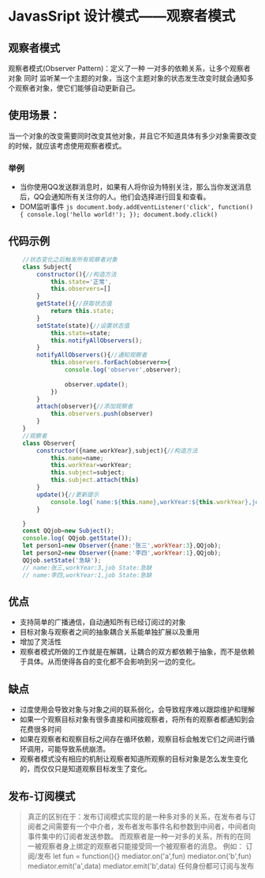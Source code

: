 # JavasSript 设计模式——观察者模式
## 观察者模式
观察者模式(Observer Pattern)：定义了一种 一对多的依赖关系，让多个观察者对象 同时 监听某一个主题的对象，当这个主题对象的状态发生改变时就会通知多个观察者对象，使它们能够自动更新自己。
## 使用场景：
当一个对象的改变需要同时改变其他对象，并且它不知道具体有多少对象需要改变的时候，就应该考虑使用观察者模式。
 ### 举例
  - 当你使用QQ发送群消息时，如果有人将你设为特别关注，那么当你发送消息后，QQ会通知所有关注你的人。他们会选择进行回复和查看。
  -  DOM监听事件
    ```js
        document.body.addEventListener('click', function() {
            console.log('hello world!');
        });
        document.body.click()
    ```

## 代码示例

```js
    //状态变化之后触发所有观察者对象
    class Subject{
        constructor(){//构造方法
            this.state='正常',
            this.observers=[]
        }
        getState(){//获取状态值
            return this.state;
        }
        setState(state){//设置状态值
            this.state=state;
            this.notifyAllObservers();
        }
        notifyAllObservers(){//通知观察者
            this.observers.forEach(observer=>{
                console.log('observer',observer);
                
                observer.update();
            })
        }
        attach(observer){//添加观察者
            this.observers.push(observer)
        }
    }
    //观察者
    class Observer{
        constructor({name,workYear},subject){//构造方法
            this.name=name;
            this.workYear=workYear;
            this.subject=subject;
            this.subject.attach(this)
        }
        update(){//更新提示
            console.log(`name:${this.name},workYear:${this.workYear},job State:${this.subject.getState()}`);
        }

    }
    const QQjob=new Subject();
    console.log( QQjob.getState());
    let person1=new Observer({name:'张三',workYear:3},QQjob);
    let person2=new Observer({name:'李四',workYear:1},QQjob);
    QQjob.setState('急缺');
    // name:张三,workYear:3,job State:急缺
    // name:李四,workYear:1,job State:急缺
```

## 优点

 - 支持简单的广播通信，自动通知所有已经订阅过的对象
 - 目标对象与观察者之间的抽象耦合关系能单独扩展以及重用
 - 增加了灵活性
 - 观察者模式所做的工作就是在解耦，让耦合的双方都依赖于抽象，而不是依赖于具体。从而使得各自的变化都不会影响到另一边的变化。

## 缺点

 - 过度使用会导致对象与对象之间的联系弱化，会导致程序难以跟踪维护和理解
 - 如果一个观察目标对象有很多直接和间接观察者，将所有的观察者都通知到会花费很多时间
 - 如果在观察者和观察目标之间存在循环依赖，观察目标会触发它们之间进行循环调用，可能导致系统崩溃。
 - 观察者模式没有相应的机制让观察者知道所观察的目标对象是怎么发生变化的，而仅仅只是知道观察目标发生了变化。

## 发布-订阅模式

> 真正的区别在于：发布订阅模式实现的是一种多对多的关系，在发布者与订阅者之间需要有一个中介者，发布者发布事件名和参数到中间者，中间者向事件集中的订阅者发送参数。 而观察者是一种一对多的关系，所有的在同一被观察者身上绑定的观察者只能接受同一个被观察者的消息。 例如： 订阅/发布 let fun = function(){} mediator.on('a',fun) mediator.on('b',fun) mediator.emit('a',data) mediator.emit('b',data) 任何身份都可订阅与发布
